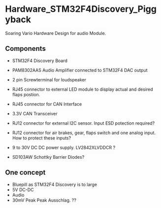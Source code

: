 # Hardware_STM32F4Discovery_Piggyback
Soaring Vario Hardware Design for audio Module. 

## Components
- STM32F4 Discovery Board
- PAM8302AAS  Audio Amplifier connected to STM32F4 DAC output
- 2 pin Screwterminal for loudspeaker
- RJ45 connector to external LED module to display actual and desired flaps postion. 
- RJ45 connector for CAN Interface
- 3.3V CAN Transceiver 
- RJ12 connector for external I2C sensor.  Input ESD potection required?
- RJ12 connector for air brakes, gear, flaps switch and one analog input.   How to protect these inputs? 
- 9 to 30V DC DC power supply.   LV2842XLVDDCR ?

- SD103AW  Schottky Barrier Diodes?




## One concept
- Bluepill  as STM32F4 Discovery is to large
- 5V DC-DC 
- Audio
- 30mV Peak Peak Ausschlag.   ?? 

